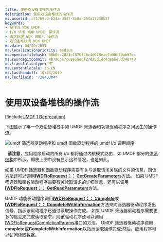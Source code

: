 ```yaml
---
title: 使用双设备堆栈的操作流
description: 使用双设备堆栈的操作流
ms.assetid: a717b9c0-b24a-4347-8b0a-254a17238b5f
keywords:
- 操作流 WDK UMDF
- I/o 请求 WDK UMDF，操作流
- 请求处理 WDK UMDF，操作流
- 双设备堆栈流 WDK UMDF
ms.date: 04/20/2017
ms.localizationpriority: medium
ms.openlocfilehash: 58b0cc2021c1870f46c4e078eae7d00c59ab97cc
ms.sourcegitcommit: 4b7a6ac7c68e6ad6f27da5d1dc4deabd5d34b748
ms.translationtype: MT
ms.contentlocale: zh-CN
ms.lasthandoff: 10/24/2019
ms.locfileid: "72840394"
---
```

# <a name="operation-flow-with-double-device-stack"></a>使用双设备堆栈的操作流


[!include[UMDF 1 Deprecation](../umdf-1-deprecation.md)]

下图显示了与一个双设备堆栈中的 UMDF 筛选器和功能驱动程序之间发生的操作流。

![umdf 筛选器驱动程序和 umdf 函数驱动程序的 umdf i/o 调用顺序](images/umdfflow2.gif)

  **请注意**，应用程序启动的所有 i/o 都将通过内核模式路由，如 UMDF 部分的[体系结构](https://docs.microsoft.com/previous-versions/ff554461(v=vs.85))中所示，即使上图中没有显示这种情况，也是如此。

 

如果 UMDF 筛选器和函数驱动程序需要有关与读取请求关联的文件的信息，则该方法还可以调用[**IWDFIoRequest：： GetCreateParameters**](https://docs.microsoft.com/windows-hardware/drivers/ddi/wudfddi/nf-wudfddi-iwdfiorequest-getcreateparameters)方法。 如果 UMDF 筛选器和函数驱动程序需要有关读取请求的详细信息，还可以调用[**IWDFIoRequest：： GetReadParameters**](https://docs.microsoft.com/windows-hardware/drivers/ddi/wudfddi/nf-wudfddi-iwdfiorequest-getreadparameters)方法。

UMDF 功能驱动程序调用[**IWDFIoRequest：： Complete**](https://docs.microsoft.com/windows-hardware/drivers/ddi/wudfddi/nf-wudfddi-iwdfiorequest-complete)或[**IWDFIoRequest：： CompleteWithInformation**](https://docs.microsoft.com/windows-hardware/drivers/ddi/wudfddi/nf-wudfddi-iwdfiorequest-completewithinformation)方法来向筛选器驱动程序发出信号，指示该驱动程序已通过读取操作完成。 如果 UMDF 筛选器驱动程序需要更多的信息来完成读取请求，则该驱动程序还可以调用[IWDFIoRequestCompletionParams](https://docs.microsoft.com/windows-hardware/drivers/ddi/wudfddi/nn-wudfddi-iwdfiorequestcompletionparams)接口的方法。 UMDF 筛选器驱动程序调用**complete**或**CompleteWithInformation**以指示读取操作完成;然后，应用程序可以访问读取数据。

 

 





